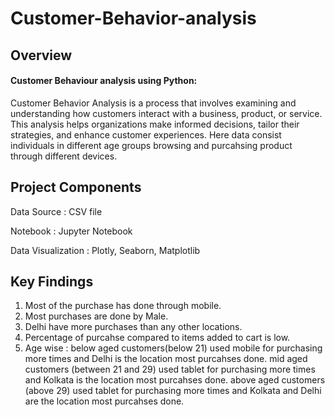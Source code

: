 # Customer-Behavior-analysis

## Overview

#### Customer Behaviour analysis using Python:

Customer Behavior Analysis is a process that involves examining and understanding how customers interact with a business, product, or service. This analysis helps organizations make informed decisions, tailor their strategies, and enhance customer experiences. Here data consist individuals in different age groups browsing and purcahsing product through different devices.

## Project Components

Data Source : CSV file

Notebook : Jupyter Notebook

Data Visualization : Plotly, Seaborn, Matplotlib


## Key Findings

 1. Most of the purchase has done through mobile.
 2. Most purchases are done by Male.
 3. Delhi have more purchases than any other locations.
 4. Percentage of purcahse compared to items added to cart is low.
 5. Age wise : below aged customers(below 21) used mobile for purchasing more times and Delhi is the location most purcahses done.
               mid aged customers (between 21 and 29) used tablet for purchasing more times and Kolkata is the location most purcahses done.
               above aged customers (above 29) used tablet for purchasing more times and Kolkata and Delhi are the location most purcahses done.



